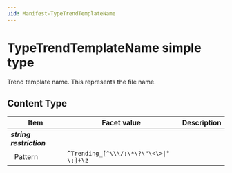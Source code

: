 ```yaml
---
uid: Manifest-TypeTrendTemplateName
---
```


# TypeTrendTemplateName simple type

Trend template name. This represents the file name.

## Content Type

|Item|Facet value|Description|
|--- |--- |--- |
|***string restriction***|||
|&nbsp;&nbsp;Pattern|`^Trending_[^\\\/:\*\?\"\<\>\|°\;]+\z`||
